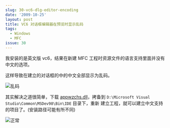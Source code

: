 ```yaml
---
slug: 30-vc6-dlg-editor-encoding
date: '2009-10-25'
layout: post
title: VC6 对话框编辑器在预览时显示乱码
tags:
  - Windows
  - MFC
issue: 30
---
```


我安装的是英文版 vc6，结果在新建 MFC 工程时资源文件的语言支持里面并没有中文的选项。

这样导致在建立的对话框的中的中文全部显示为乱码。

![乱码](https://github.com/greatghoul/greatghoul.github.io/assets/208966/db5464ca-76e6-4b68-8a77-58c33273f54c)

其实解决之道很简单，下载 [appwzchs.dll][1]，拷备到 `D:\Microsoft Visual Studio\Common\MSDev98\Bin\IDE` 目录下，重新
建立工程，就可以建立中文支持的项目了。(安装路径可能有所不同)

![正常](https://github.com/greatghoul/greatghoul.github.io/assets/208966/9d38a9cc-a16f-494c-8fb5-1ac37faeedae)

[1]: http://www.uushare.com/user/greatghoul/file/2155415
